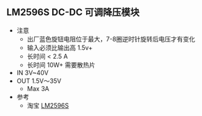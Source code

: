 
## LM2596S DC-DC 可调降压模块
* 注意
  * 出厂蓝色旋钮电阻位于最大，7-8圈逆时针旋转后电压才有变化
  * 输入必须比输出高 1.5v+
  * 长时间 < 2.5 A
  * 长时间 10W+ 需要散热片
* IN 3V~40V
* OUT 1.5V～35V
  * Max 3A
* 参考
  * 淘宝 [LM2596S](https://detail.tmall.com/item.htm?id=41307963557)
